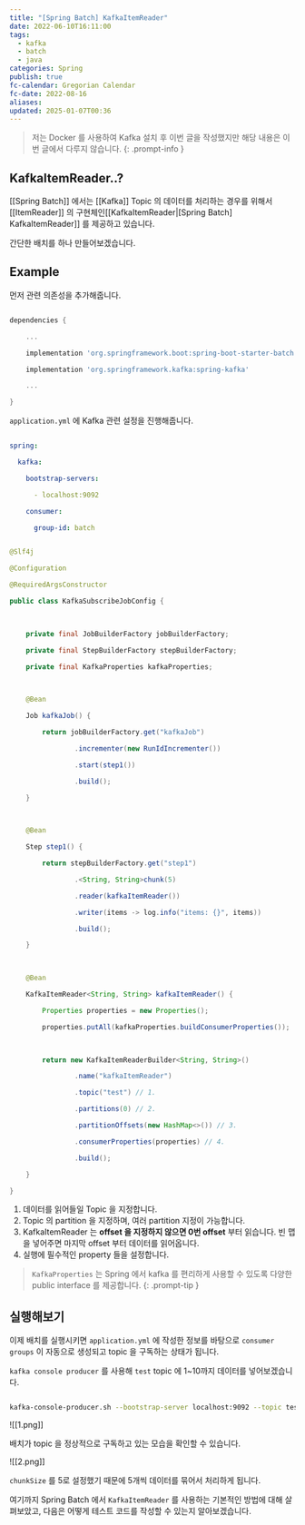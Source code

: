 ```yaml
---
title: "[Spring Batch] KafkaItemReader"
date: 2022-06-10T16:11:00
tags:
  - kafka
  - batch
  - java
categories: Spring
publish: true
fc-calendar: Gregorian Calendar
fc-date: 2022-08-16
aliases: 
updated: 2025-01-07T00:36
---
```


> 저는 Docker 를 사용하여 Kafka 설치 후 이번 글을 작성했지만 해당 내용은 이번 글에서 다루지 않습니다.
{: .prompt-info }

## KafkaItemReader..?

[[Spring Batch]] 에서는 [[Kafka]] Topic 의 데이터를 처리하는 경우를 위해서 [[ItemReader]] 의 구현체인[[KafkaItemReader|[Spring Batch] KafkaItemReader]] 를 제공하고 있습니다.

간단한 배치를 하나 만들어보겠습니다.

## Example

먼저 관련 의존성을 추가해줍니다.

```gradle

dependencies {

    ...

    implementation 'org.springframework.boot:spring-boot-starter-batch'

    implementation 'org.springframework.kafka:spring-kafka'

    ...

}

```

`application.yml` 에 Kafka 관련 설정을 진행해줍니다.

```yaml

spring:

  kafka:

    bootstrap-servers:

      - localhost:9092

    consumer:

      group-id: batch

```

```java

@Slf4j

@Configuration

@RequiredArgsConstructor

public class KafkaSubscribeJobConfig {

  

    private final JobBuilderFactory jobBuilderFactory;

    private final StepBuilderFactory stepBuilderFactory;

    private final KafkaProperties kafkaProperties;

  

    @Bean

    Job kafkaJob() {

        return jobBuilderFactory.get("kafkaJob")

                .incrementer(new RunIdIncrementer())

                .start(step1())

                .build();

    }

  

    @Bean

    Step step1() {

        return stepBuilderFactory.get("step1")

                .<String, String>chunk(5)

                .reader(kafkaItemReader())

                .writer(items -> log.info("items: {}", items))

                .build();

    }

  

    @Bean

    KafkaItemReader<String, String> kafkaItemReader() {

        Properties properties = new Properties();

        properties.putAll(kafkaProperties.buildConsumerProperties());

  

        return new KafkaItemReaderBuilder<String, String>()

                .name("kafkaItemReader")

                .topic("test") // 1.

                .partitions(0) // 2.

                .partitionOffsets(new HashMap<>()) // 3.

                .consumerProperties(properties) // 4.

                .build();

    }

}

```

1. 데이터를 읽어들일 Topic 을 지정합니다.
2. Topic 의 partition 을 지정하며, 여러 partition 지정이 가능합니다.
3. KafkaItemReader 는 **offset 을 지정하지 않으면 0번 offset** 부터 읽습니다. 빈 맵을 넣어주면 마지막 offset 부터 데이터를 읽어옵니다.
4. 실행에 필수적인 property 들을 설정합니다.

> `KafkaProperties` 는 Spring 에서 kafka 를 편리하게 사용할 수 있도록 다양한 public interface 를 제공합니다.
{: .prompt-tip }

## 실행해보기

이제 배치를 실행시키면 `application.yml` 에 작성한 정보를 바탕으로 `consumer groups` 이 자동으로 생성되고 topic 을 구독하는 상태가 됩니다.

`kafka console producer` 를 사용해 `test` topic 에 1~10까지 데이터를 넣어보겠습니다.

```bash

kafka-console-producer.sh --bootstrap-server localhost:9092 --topic test

```

![[1.png]]

배치가 topic 을 정상적으로 구독하고 있는 모습을 확인할 수 있습니다.

![[2.png]]

`chunkSize` 를 5로 설정했기 때문에 5개씩 데이터를 묶어서 처리하게 됩니다.

여기까지 Spring Batch 에서 `KafkaItemReader` 를 사용하는 기본적인 방법에 대해 살펴보았고, 다음은 어떻게 테스트 코드를 작성할 수 있는지 알아보겠습니다.
